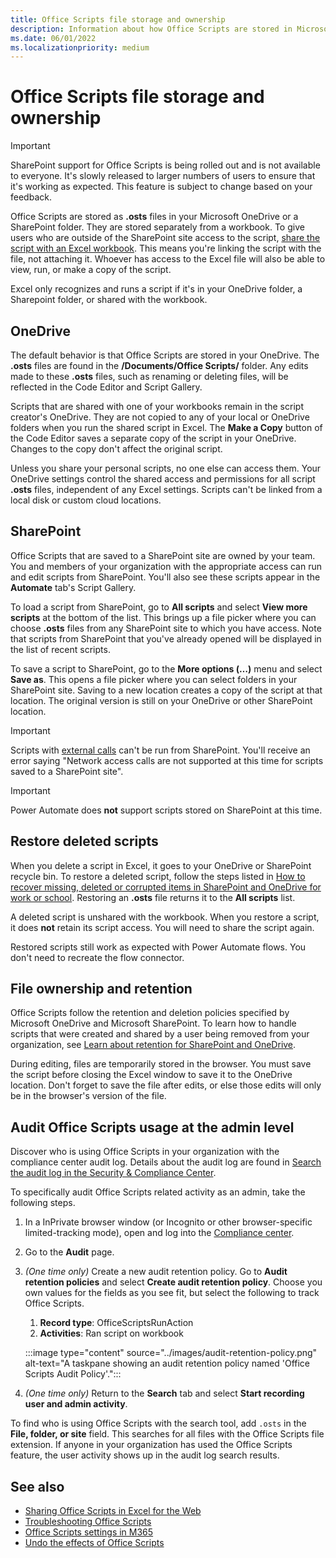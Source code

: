 ```yaml
---
title: Office Scripts file storage and ownership
description: Information about how Office Scripts are stored in Microsoft OneDrive and transferred between owners.
ms.date: 06/01/2022
ms.localizationpriority: medium
---
```


# Office Scripts file storage and ownership

> [!IMPORTANT]
> SharePoint support for Office Scripts is being rolled out and is not available to everyone. It's slowly released to larger numbers of users to ensure that it's working as expected. This feature is subject to change based on your feedback.

Office Scripts are stored as **.osts** files in your Microsoft OneDrive or a SharePoint folder. They are stored separately from a workbook. To give users who are outside of the SharePoint site access to the script, [share the script with an Excel workbook](excel.md#share-office-scripts). This means you're linking the script with the file, not attaching it. Whoever has access to the Excel file will also be able to view, run, or make a copy of the script.

Excel only recognizes and runs a script if it's in your OneDrive folder, a Sharepoint folder, or shared with the workbook.

## OneDrive

The default behavior is that Office Scripts are stored in your OneDrive. The **.osts** files are found in the **/Documents/Office Scripts/** folder. Any edits made to these **.osts** files, such as renaming or deleting files, will be reflected in the Code Editor and Script Gallery.

Scripts that are shared with one of your workbooks remain in the script creator's OneDrive. They are not copied to any of your local or OneDrive folders when you run the shared script in Excel. The **Make a Copy** button of the Code Editor saves a separate copy of the script in your OneDrive. Changes to the copy don't affect the original script.

Unless you share your personal scripts, no one else can access them. Your OneDrive settings control the shared access and permissions for all script **.osts** files, independent of any Excel settings. Scripts can't be linked from a local disk or custom cloud locations.

## SharePoint

Office Scripts that are saved to a SharePoint site are owned by your team. You and members of your organization with the appropriate access can run and edit scripts from SharePoint. You'll also see these scripts appear in the **Automate** tab's Script Gallery.

To load a script from SharePoint, go to **All scripts** and select **View more scripts** at the bottom of the list. This brings up a file picker where you can choose **.osts** files from any SharePoint site to which you have access. Note that scripts from SharePoint that you've already opened will be displayed in the list of recent scripts.

To save a script to SharePoint, go to the **More options (…)** menu and select **Save as**. This opens a file picker where you can select folders in your SharePoint site. Saving to a new location creates a copy of the script at that location. The original version is still on your OneDrive or other SharePoint location.

> [!IMPORTANT]
> Scripts with [external calls](../develop/external-calls.md) can't be run from SharePoint. You'll receive an error saying "Network access calls are not supported at this time for scripts saved to a SharePoint site".

> [!IMPORTANT]
> Power Automate does **not** support scripts stored on SharePoint at this time.

## Restore deleted scripts

When you delete a script in Excel, it goes to your OneDrive or SharePoint recycle bin. To restore a deleted script, follow the steps listed in [How to recover missing, deleted or corrupted items in SharePoint and OneDrive for work or school](https://support.microsoft.com/office/how-to-recover-missing-deleted-or-corrupted-items-in-sharepoint-and-onedrive-for-work-or-school-3d748edf-c072-46c9-81a4-4989056ebc87). Restoring an **.osts** file returns it to the **All scripts** list.

A deleted script is unshared with the workbook. When you restore a script, it does **not** retain its script access. You will need to share the script again.

Restored scripts still work as expected with Power Automate flows. You don't need to recreate the flow connector.

## File ownership and retention

Office Scripts follow the retention and deletion policies specified by Microsoft OneDrive and Microsoft SharePoint. To learn how to handle scripts that were created and shared by a user being removed from your organization, see [Learn about retention for SharePoint and OneDrive](/microsoft-365/compliance/retention-policies-sharepoint?view=o365-worldwide&preserve-view=true).

During editing, files are temporarily stored in the browser. You must save the script before closing the Excel window to save it to the OneDrive location. Don't forget to save the file after edits, or else those edits will only be in the browser's version of the file.

## Audit Office Scripts usage at the admin level

Discover who is using Office Scripts in your organization with the compliance center audit log. Details about the audit log are found in [Search the audit log in the Security & Compliance Center](/microsoft-365/compliance/search-the-audit-log-in-security-and-compliance?view=o365-worldwide&preserve-view=true#search-the-audit-log).

To specifically audit Office Scripts related activity as an admin, take the following steps.

1. In a InPrivate browser window (or Incognito or other browser-specific limited-tracking mode), open and log into the [Compliance center](https://compliance.microsoft.com/).
1. Go to the **Audit** page.
1. *(One time only)* Create a new audit retention policy. Go to **Audit retention policies** and select **Create audit retention policy**. Choose you own values for the fields as you see fit, but select the following to track Office Scripts.
    1. **Record type**: OfficeScriptsRunAction
    1. **Activities**: Ran script on workbook

    :::image type="content" source="../images/audit-retention-policy.png" alt-text="A taskpane showing an audit retention policy named 'Office Scripts Audit Policy'.":::

1. *(One time only)* Return to the **Search** tab and select **Start recording user and admin activity**.

To find who is using Office Scripts with the search tool, add `.osts` in the **File, folder, or site** field. This searches for all files with the Office Scripts file extension. If anyone in your organization has used the Office Scripts feature, the user activity shows up in the audit log search results.

## See also

- [Sharing Office Scripts in Excel for the Web](https://support.microsoft.com/office/226eddbc-3a44-4540-acfe-fccda3d1122b)
- [Troubleshooting Office Scripts](../testing/troubleshooting.md)
- [Office Scripts settings in M365](/microsoft-365/admin/manage/manage-office-scripts-settings)
- [Undo the effects of Office Scripts](../testing/undo.md)
